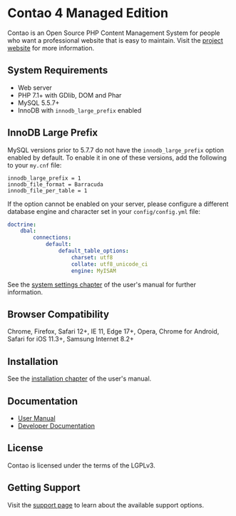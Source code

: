 # Contao 4 Managed Edition

Contao is an Open Source PHP Content Management System for people who want a
professional website that is easy to maintain. Visit the [project website][1]
for more information.


## System Requirements

 * Web server
 * PHP 7.1+ with GDlib, DOM and Phar
 * MySQL 5.5.7+
 * InnoDB with `innodb_large_prefix` enabled


## InnoDB Large Prefix

MySQL versions prior to 5.7.7 do not have the `innodb_large_prefix` option
enabled by default. To enable it in one of these versions, add the following
to your `my.cnf` file:

```
innodb_large_prefix = 1
innodb_file_format = Barracuda
innodb_file_per_table = 1
```

If the option cannot be enabled on your server, please configure a different
database engine and character set in your `config/config.yml` file:

```yml
doctrine:
    dbal:
        connections:
            default:
                default_table_options:
                    charset: utf8
                    collate: utf8_unicode_ci
                    engine: MyISAM
```

See the [system settings chapter][2] of the user's manual for further information.


## Browser Compatibility

Chrome, Firefox, Safari 12+, IE 11, Edge 17+, Opera, Chrome for Android, Safari for iOS 11.3+, Samsung Internet 8.2+


## Installation

See the [installation chapter][3] of the user's manual.


## Documentation

 * [User Manual][4]
 * [Developer Documentation][5]


## License

Contao is licensed under the terms of the LGPLv3.


## Getting Support

Visit the [support page][6] to learn about the available support options.


[1]: https://contao.org
[2]: https://docs.contao.org/manual/de/system/einstellungen/#config-yml
[3]: https://docs.contao.org/manual/de/installation/
[4]: https://docs.contao.org/manual/
[5]: https://docs.contao.org/dev/
[6]: https://contao.org/support.html

